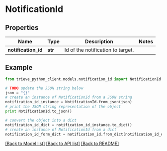 # NotificationId


## Properties

Name | Type | Description | Notes
------------ | ------------- | ------------- | -------------
**notification_id** | **str** | Id of the notification to target. | 

## Example

```python
from trieve_python_client.models.notification_id import NotificationId

# TODO update the JSON string below
json = "{}"
# create an instance of NotificationId from a JSON string
notification_id_instance = NotificationId.from_json(json)
# print the JSON string representation of the object
print NotificationId.to_json()

# convert the object into a dict
notification_id_dict = notification_id_instance.to_dict()
# create an instance of NotificationId from a dict
notification_id_form_dict = notification_id.from_dict(notification_id_dict)
```
[[Back to Model list]](../README.md#documentation-for-models) [[Back to API list]](../README.md#documentation-for-api-endpoints) [[Back to README]](../README.md)


